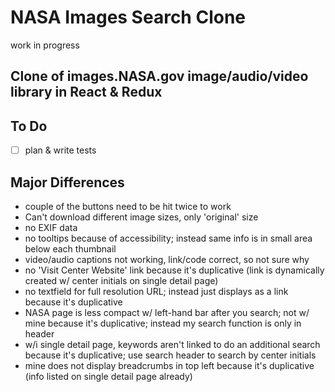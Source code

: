 # NASA Images Search Clone

work in progress

## Clone of images.NASA.gov image/audio/video library in React & Redux

## To Do

- [ ] plan & write tests

## Major Differences

- couple of the buttons need to be hit twice to work
- Can't download different image sizes, only 'original' size
- no EXIF data
- no tooltips because of accessibility; instead same info is in small area below each thumbnail
- video/audio captions not working, link/code correct, so not sure why
- no 'Visit Center Website' link because it's duplicative (link is dynamically created w/ center initials on single detail page)
- no textfield for full resolution URL; instead just displays as a link because it's duplicative
- NASA page is less compact w/ left-hand bar after you search; not w/ mine because it's duplicative; instead my search function is only in header
- w/i single detail page, keywords aren't linked to do an additional search because it's duplicative; use search header to search by center initials
- mine does not display breadcrumbs in top left because it's duplicative (info listed on single detail page already)
